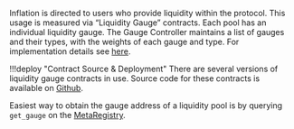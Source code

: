 Inflation is directed to users who provide liquidity within the protocol. This usage is measured via “Liquidity Gauge” contracts. Each pool has an individual liquidity gauge. The Gauge Controller maintains a list of gauges and their types, with the weights of each gauge and type. For implementation details see [here](../overview.md#liquidity-gauges).

!!!deploy "Contract Source & Deployment"
    There are several versions of liquidity gauge contracts in use. Source code for these contracts is available on [Github](https://github.com/curvefi/curve-dao-contracts/tree/master/contracts/gauges).

Easiest way to obtain the gauge address of a liquidity pool is by querying `get_gauge` on the [MetaRegistry](../../../registry/MetaRegistryAPI.md#get_gauge).
